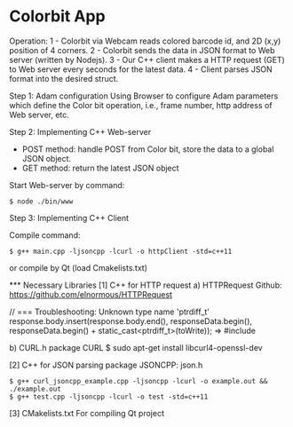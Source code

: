 # Colorbit App

Operation:
1 - Colorbit via Webcam reads colored barcode id, and 2D (x,y) position of 4 corners.
2 - Colorbit sends the data in JSON format to Web server (written by Nodejs).
3 - Our C++ client makes a HTTP request (GET) to Web server every seconds for the latest data.
4 - Client parses JSON format into the desired struct.

Step 1: Adam configuration
Using Browser to configure Adam parameters which define the Color bit operation,
i.e., frame number, http address of Web server, etc.

Step 2: Implementing C++ Web-server
+ POST method: handle POST from Color bit, store the data to a global JSON object.
+ GET method: return the latest JSON object

Start Web-server by command:
```
$ node ./bin/www
```

Step 3: Implementing C++ Client

Compile command:
```
$ g++ main.cpp -ljsoncpp -lcurl -o httpClient -std=c++11
```
or compile by Qt (load Cmakelists.txt)



*** Necessary Libraries
[1] C++ for HTTP request
a) HTTPRequest
Github: https://github.com/elnormous/HTTPRequest

// === Troubleshooting: Unknown type name 'ptrdiff_t'
response.body.insert(response.body.end(), responseData.begin(), responseData.begin() + static_cast<ptrdiff_t>(toWrite));
=> #include <cstddef>

b) CURL.h
package CURL
$ sudo apt-get install libcurl4-openssl-dev

[2] C++ for JSON parsing
package JSONCPP: json.h
```
$ g++ curl_jsoncpp_example.cpp -ljsoncpp -lcurl -o example.out && ./example.out
$ g++ test.cpp -ljsoncpp -lcurl -o test -std=c++11
```

[3] CMakelists.txt
For compiling Qt project

